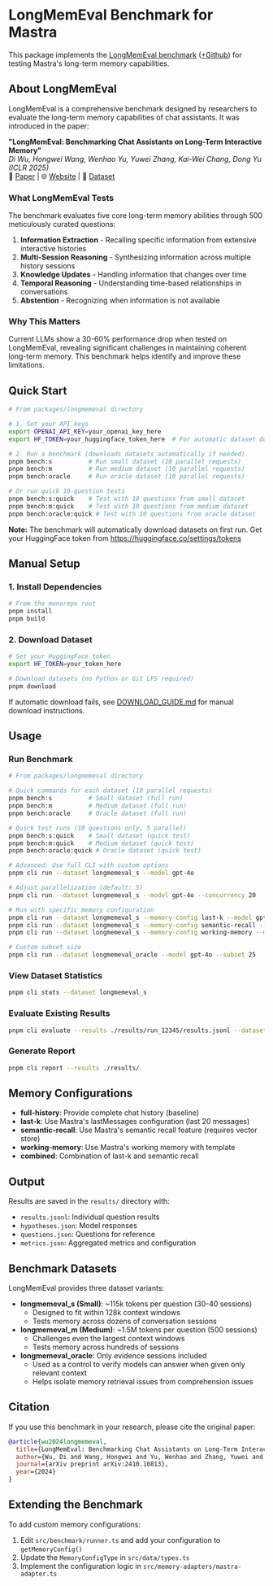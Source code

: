 # LongMemEval Benchmark for Mastra

This package implements the [LongMemEval benchmark](https://arxiv.org/abs/2410.10813) ([+Github](https://github.com/xiaowu0162/LongMemEval)) for testing Mastra's long-term memory capabilities.

## About LongMemEval

LongMemEval is a comprehensive benchmark designed by researchers to evaluate the long-term memory capabilities of chat assistants. It was introduced in the paper:

**"LongMemEval: Benchmarking Chat Assistants on Long-Term Interactive Memory"**  
_Di Wu, Hongwei Wang, Wenhao Yu, Yuwei Zhang, Kai-Wei Chang, Dong Yu (ICLR 2025)_  
📄 [Paper](https://arxiv.org/abs/2410.10813) | 🌐 [Website](https://xiaowu0162.github.io/long-mem-eval/) | 🤗 [Dataset](https://huggingface.co/datasets/xiaowu0162/longmemeval)

### What LongMemEval Tests

The benchmark evaluates five core long-term memory abilities through 500 meticulously curated questions:

1. **Information Extraction** - Recalling specific information from extensive interactive histories
2. **Multi-Session Reasoning** - Synthesizing information across multiple history sessions
3. **Knowledge Updates** - Handling information that changes over time
4. **Temporal Reasoning** - Understanding time-based relationships in conversations
5. **Abstention** - Recognizing when information is not available

### Why This Matters

Current LLMs show a 30-60% performance drop when tested on LongMemEval, revealing significant challenges in maintaining coherent long-term memory. This benchmark helps identify and improve these limitations.

## Quick Start

```bash
# From packages/longmemeval directory

# 1. Set your API keys
export OPENAI_API_KEY=your_openai_key_here
export HF_TOKEN=your_huggingface_token_here  # For automatic dataset download

# 2. Run a benchmark (downloads datasets automatically if needed)
pnpm bench:s          # Run small dataset (10 parallel requests)
pnpm bench:m          # Run medium dataset (10 parallel requests)  
pnpm bench:oracle     # Run oracle dataset (10 parallel requests)

# Or run quick 10-question tests
pnpm bench:s:quick    # Test with 10 questions from small dataset
pnpm bench:m:quick    # Test with 10 questions from medium dataset
pnpm bench:oracle:quick # Test with 10 questions from oracle dataset
```

**Note:** The benchmark will automatically download datasets on first run. Get your HuggingFace token from https://huggingface.co/settings/tokens

## Manual Setup

### 1. Install Dependencies

```bash
# From the monorepo root
pnpm install
pnpm build
```

### 2. Download Dataset

```bash
# Set your HuggingFace token
export HF_TOKEN=your_token_here

# Download datasets (no Python or Git LFS required)
pnpm download
```

If automatic download fails, see [DOWNLOAD_GUIDE.md](./DOWNLOAD_GUIDE.md) for manual download instructions.

## Usage

### Run Benchmark

```bash
# From packages/longmemeval directory

# Quick commands for each dataset (10 parallel requests)
pnpm bench:s          # Small dataset (full run)
pnpm bench:m          # Medium dataset (full run)
pnpm bench:oracle     # Oracle dataset (full run)

# Quick test runs (10 questions only, 5 parallel)
pnpm bench:s:quick    # Small dataset (quick test)
pnpm bench:m:quick    # Medium dataset (quick test)  
pnpm bench:oracle:quick # Oracle dataset (quick test)

# Advanced: Use full CLI with custom options
pnpm cli run --dataset longmemeval_s --model gpt-4o

# Adjust parallelization (default: 5)
pnpm cli run --dataset longmemeval_s --model gpt-4o --concurrency 20

# Run with specific memory configuration
pnpm cli run --dataset longmemeval_s --memory-config last-k --model gpt-4o
pnpm cli run --dataset longmemeval_s --memory-config semantic-recall --model gpt-4o
pnpm cli run --dataset longmemeval_s --memory-config working-memory --model gpt-4o

# Custom subset size
pnpm cli run --dataset longmemeval_oracle --model gpt-4o --subset 25
```

### View Dataset Statistics

```bash
pnpm cli stats --dataset longmemeval_s
```

### Evaluate Existing Results

```bash
pnpm cli evaluate --results ./results/run_12345/results.jsonl --dataset longmemeval_s
```

### Generate Report

```bash
pnpm cli report --results ./results/
```

## Memory Configurations

- **full-history**: Provide complete chat history (baseline)
- **last-k**: Use Mastra's lastMessages configuration (last 20 messages)
- **semantic-recall**: Use Mastra's semantic recall feature (requires vector store)
- **working-memory**: Use Mastra's working memory with template
- **combined**: Combination of last-k and semantic recall

## Output

Results are saved in the `results/` directory with:

- `results.jsonl`: Individual question results
- `hypotheses.json`: Model responses
- `questions.json`: Questions for reference
- `metrics.json`: Aggregated metrics and configuration

## Benchmark Datasets

LongMemEval provides three dataset variants:

- **longmemeval_s (Small)**: ~115k tokens per question (30-40 sessions)
  - Designed to fit within 128k context windows
  - Tests memory across dozens of conversation sessions
- **longmemeval_m (Medium)**: ~1.5M tokens per question (500 sessions)
  - Challenges even the largest context windows
  - Tests memory across hundreds of sessions
- **longmemeval_oracle**: Only evidence sessions included
  - Used as a control to verify models can answer when given only relevant context
  - Helps isolate memory retrieval issues from comprehension issues

## Citation

If you use this benchmark in your research, please cite the original paper:

```bibtex
@article{wu2024longmemeval,
  title={LongMemEval: Benchmarking Chat Assistants on Long-Term Interactive Memory},
  author={Wu, Di and Wang, Hongwei and Yu, Wenhao and Zhang, Yuwei and Chang, Kai-Wei and Yu, Dong},
  journal={arXiv preprint arXiv:2410.10813},
  year={2024}
}
```

## Extending the Benchmark

To add custom memory configurations:

1. Edit `src/benchmark/runner.ts` and add your configuration to `getMemoryConfig()`
2. Update the `MemoryConfigType` in `src/data/types.ts`
3. Implement the configuration logic in `src/memory-adapters/mastra-adapter.ts`

